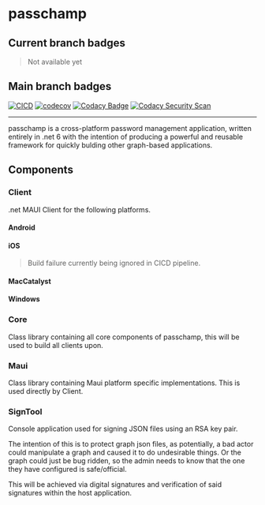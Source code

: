 # passchamp

## Current branch badges

> Not available yet

## Main branch badges

[![CICD](https://github.com/devoctomy/passchamp/actions/workflows/cicd.yml/badge.svg)](https://github.com/devoctomy/passchamp/actions/workflows/ciccd.yml)
[![codecov](https://codecov.io/gh/devoctomy/passchamp/branch/main/graph/badge.svg?token=JU70OAK6OX)](https://codecov.io/gh/devoctomy/passchamp)
[![Codacy Badge](https://app.codacy.com/project/badge/Grade/d35dea8ab5944b2499fdac865e340406)](https://www.codacy.com/gh/devoctomy/passchamp/dashboard?utm_source=github.com&amp;utm_medium=referral&amp;utm_content=devoctomy/passchamp&amp;utm_campaign=Badge_Grade)
[![Codacy Security Scan](https://github.com/devoctomy/passchamp/actions/workflows/codacy-analysis.yml/badge.svg)](https://github.com/devoctomy/passchamp/actions/workflows/codacy-analysis.yml)

---

passchamp is a cross-platform password management application, written entirely in .net 6 with the intention of producing a powerful and reusable framework for quickly bulding other graph-based applications. 

## Components

### Client

.net MAUI Client for the following platforms.

#### Android

#### iOS

> Build failure currently being ignored in CICD pipeline.

#### MacCatalyst

#### Windows

### Core

Class library containing all core components of passchamp, this will be used to build all clients upon.

### Maui

Class library containing Maui platform specific implementations. This is used directly by Client.

### SignTool

Console application used for signing JSON files using an RSA key pair.

The intention of this is to protect graph json files, as potentially, a bad actor could manipulate a graph and caused it to do undesirable things.  Or the graph could just be bug ridden, so the admin needs to know that the one they have configured is safe/official.

This will be achieved via digital signatures and verification of said signatures within the host application.